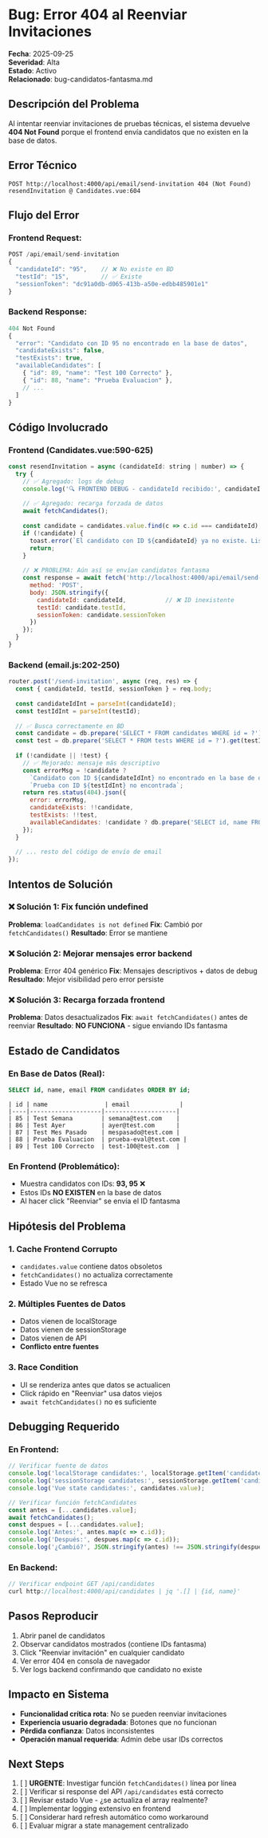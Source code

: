 # Bug: Error 404 al Reenviar Invitaciones

**Fecha**: 2025-09-25  
**Severidad**: Alta  
**Estado**: Activo  
**Relacionado**: bug-candidatos-fantasma.md

## Descripción del Problema

Al intentar reenviar invitaciones de pruebas técnicas, el sistema devuelve **404 Not Found** porque el frontend envía candidatos que no existen en la base de datos.

## Error Técnico

```
POST http://localhost:4000/api/email/send-invitation 404 (Not Found)
resendInvitation @ Candidates.vue:604
```

## Flujo del Error

### Frontend Request:
```javascript
POST /api/email/send-invitation
{
  "candidateId": "95",    // ❌ No existe en BD
  "testId": "15",         // ✅ Existe
  "sessionToken": "dc91a0db-d065-413b-a50e-edbb485901e1"
}
```

### Backend Response:
```javascript
404 Not Found
{
  "error": "Candidato con ID 95 no encontrado en la base de datos",
  "candidateExists": false,
  "testExists": true,
  "availableCandidates": [
    { "id": 89, "name": "Test 100 Correcto" },
    { "id": 88, "name": "Prueba Evaluacion" },
    // ...
  ]
}
```

## Código Involucrado

### Frontend (Candidates.vue:590-625)
```javascript
const resendInvitation = async (candidateId: string | number) => {
  try {
    // ✅ Agregado: logs de debug
    console.log('🔍 FRONTEND DEBUG - candidateId recibido:', candidateId);
    
    // ✅ Agregado: recarga forzada de datos
    await fetchCandidates();
    
    const candidate = candidates.value.find(c => c.id === candidateId);
    if (!candidate) {
      toast.error(`El candidato con ID ${candidateId} ya no existe. Lista actualizada.`);
      return;
    }
    
    // ❌ PROBLEMA: Aún así se envían candidatos fantasma
    const response = await fetch('http://localhost:4000/api/email/send-invitation', {
      method: 'POST',
      body: JSON.stringify({
        candidateId: candidateId,           // ❌ ID inexistente
        testId: candidate.testId,
        sessionToken: candidate.sessionToken
      })
    });
  }
}
```

### Backend (email.js:202-250)
```javascript
router.post('/send-invitation', async (req, res) => {
  const { candidateId, testId, sessionToken } = req.body;
  
  const candidateIdInt = parseInt(candidateId);
  const testIdInt = parseInt(testId);
  
  // ✅ Busca correctamente en BD
  const candidate = db.prepare('SELECT * FROM candidates WHERE id = ?').get(candidateIdInt);
  const test = db.prepare('SELECT * FROM tests WHERE id = ?').get(testIdInt);
  
  if (!candidate || !test) {
    // ✅ Mejorado: mensaje más descriptivo
    const errorMsg = !candidate ? 
      `Candidato con ID ${candidateIdInt} no encontrado en la base de datos` : 
      `Prueba con ID ${testIdInt} no encontrada`;
    return res.status(404).json({ 
      error: errorMsg,
      candidateExists: !!candidate,
      testExists: !!test,
      availableCandidates: !candidate ? db.prepare('SELECT id, name FROM candidates ORDER BY id DESC LIMIT 5').all() : null
    });
  }
  
  // ... resto del código de envío de email
});
```

## Intentos de Solución

### ❌ Solución 1: Fix función undefined
**Problema**: `loadCandidates is not defined`
**Fix**: Cambió por `fetchCandidates()`
**Resultado**: Error se mantiene

### ❌ Solución 2: Mejorar mensajes error backend
**Problema**: Error 404 genérico
**Fix**: Mensajes descriptivos + datos de debug
**Resultado**: Mejor visibilidad pero error persiste

### ❌ Solución 3: Recarga forzada frontend
**Problema**: Datos desactualizados
**Fix**: `await fetchCandidates()` antes de reenviar
**Resultado**: **NO FUNCIONA** - sigue enviando IDs fantasma

## Estado de Candidatos

### En Base de Datos (Real):
```sql
SELECT id, name, email FROM candidates ORDER BY id;
```
```
| id | name                | email              |
|----|--------------------|--------------------|
| 85 | Test Semana        | semana@test.com    |
| 86 | Test Ayer          | ayer@test.com      |
| 87 | Test Mes Pasado    | mespasado@test.com |
| 88 | Prueba Evaluacion  | prueba-eval@test.com |
| 89 | Test 100 Correcto  | test-100@test.com  |
```

### En Frontend (Problemático):
- Muestra candidatos con IDs: **93, 95** ❌
- Estos IDs **NO EXISTEN** en la base de datos
- Al hacer click "Reenviar" se envía el ID fantasma

## Hipótesis del Problema

### 1. Cache Frontend Corrupto
- `candidates.value` contiene datos obsoletos
- `fetchCandidates()` no actualiza correctamente
- Estado Vue no se refresca

### 2. Múltiples Fuentes de Datos
- Datos vienen de localStorage
- Datos vienen de sessionStorage  
- Datos vienen de API
- **Conflicto entre fuentes**

### 3. Race Condition
- UI se renderiza antes que datos se actualicen
- Click rápido en "Reenviar" usa datos viejos
- `await fetchCandidates()` no es suficiente

## Debugging Requerido

### En Frontend:
```javascript
// Verificar fuente de datos
console.log('localStorage candidates:', localStorage.getItem('candidates'));
console.log('sessionStorage candidates:', sessionStorage.getItem('candidates'));
console.log('Vue state candidates:', candidates.value);

// Verificar función fetchCandidates
const antes = [...candidates.value];
await fetchCandidates();
const despues = [...candidates.value];
console.log('Antes:', antes.map(c => c.id));
console.log('Después:', despues.map(c => c.id));
console.log('¿Cambió?', JSON.stringify(antes) !== JSON.stringify(despues));
```

### En Backend:
```javascript
// Verificar endpoint GET /api/candidates
curl http://localhost:4000/api/candidates | jq '.[] | {id, name}'
```

## Pasos Reproducir

1. Abrir panel de candidatos
2. Observar candidatos mostrados (contiene IDs fantasma)
3. Click "Reenviar invitación" en cualquier candidato
4. Ver error 404 en consola de navegador
5. Ver logs backend confirmando que candidato no existe

## Impacto en Sistema

- **Funcionalidad crítica rota**: No se pueden reenviar invitaciones
- **Experiencia usuario degradada**: Botones que no funcionan
- **Pérdida confianza**: Datos inconsistentes
- **Operación manual requerida**: Admin debe usar IDs correctos

## Next Steps

1. [ ] **URGENTE**: Investigar función `fetchCandidates()` línea por línea
2. [ ] Verificar si response del API `/api/candidates` está correcto
3. [ ] Revisar estado Vue - ¿se actualiza el array realmente?
4. [ ] Implementar logging extensivo en frontend
5. [ ] Considerar hard refresh automático como workaround
6. [ ] Evaluar migrar a state management centralizado